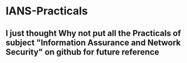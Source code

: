 # IANS-Practicals

## I just thought Why not put all the Practicals of subject "Information Assurance and Network Security" on github for future reference
